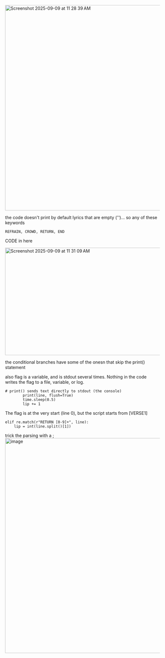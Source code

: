 <img width="716" height="669" alt="Screenshot 2025-09-09 at 11 28 39 AM" src="https://github.com/user-attachments/assets/c0dd07d8-49b1-453c-9a5e-3df69b915e05" />

the code doesn't print by default lyrics that are empty ('')... so any of these keywords

```
REFRAIN, CROWD, RETURN, END
```

CODE in here 

<img width="716" height="350" alt="Screenshot 2025-09-09 at 11 31 09 AM" src="https://github.com/user-attachments/assets/d6e8c94c-1bdb-42af-b037-6fd73e286a6e" />

the conditional branches have some of the onesn that skip the print() statement

also flag is a variable, and is stdout several times. Nothing in the code writes the flag to a file, variable, or log.

```
# print() sends text directly to stdout (the console)
        print(line, flush=True)
        time.sleep(0.5)
        lip += 1
```
The flag is at the very start (line 0), but the script starts from [VERSE1]
```
elif re.match(r"RETURN [0-9]+", line):
    lip = int(line.split()[1])
```
trick the parsing with a ;
<img width="1432" height="700" alt="image" src="https://github.com/user-attachments/assets/d5acddec-47c5-480b-ba8b-de7e2cec295a" />
